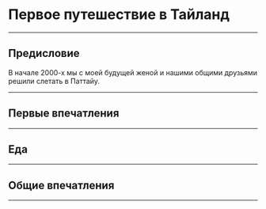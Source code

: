 # Первое путешествие в Тайланд

___


## Предисловие
В начале 2000-х мы с моей будущей женой и нашими общими друзьями решили слетать в Паттайу. 
___

## Первые впечатления

___

## Еда

___

## Общие впечатления

___